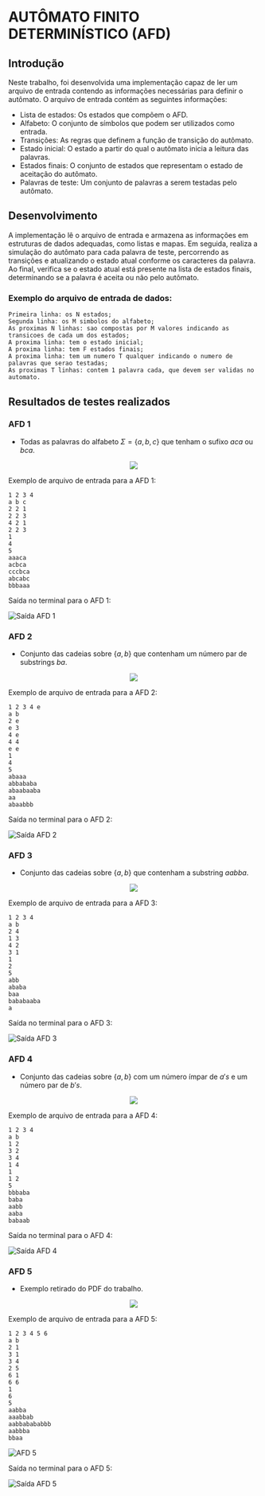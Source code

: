 # AUTÔMATO FINITO DETERMINÍSTICO (AFD)
## Introdução

Neste trabalho, foi desenvolvida uma implementação capaz de ler um arquivo de entrada contendo as informações necessárias para definir o autômato. O arquivo de entrada contém as seguintes informações:

* Lista de estados: Os estados que compõem o AFD.
* Alfabeto: O conjunto de símbolos que podem ser utilizados como entrada.
* Transições: As regras que definem a função de transição do autômato.
* Estado inicial: O estado a partir do qual o autômato inicia a leitura das palavras.
* Estados finais: O conjunto de estados que representam o estado de aceitação do autômato.
* Palavras de teste: Um conjunto de palavras a serem testadas pelo autômato.

## Desenvolvimento

A implementação lê o arquivo de entrada e armazena as informações em estruturas de dados adequadas, como listas e mapas. Em seguida, realiza a simulação do autômato para cada palavra de teste, percorrendo as transições e atualizando o estado atual conforme os caracteres da palavra. Ao final, verifica se o estado atual está presente na lista de estados finais, determinando se a palavra é aceita ou não pelo autômato.

### Exemplo do arquivo de entrada de dados:

```plaintext
Primeira linha: os N estados;
Segunda linha: os M simbolos do alfabeto;
As proximas N linhas: sao compostas por M valores indicando as transicoes de cada um dos estados;
A proxima linha: tem o estado inicial;
A proxima linha: tem F estados finais;
A proxima linha: tem um numero T qualquer indicando o numero de palavras que serao testadas;
As proximas T linhas: contem 1 palavra cada, que devem ser validas no automato.
```

## Resultados de testes realizados

### AFD 1

- Todas as palavras do alfabeto $\Sigma = \{a, b, c\}$ que tenham o sufixo $aca$ ou $bca$.

<div align="center">
<img src="AFDs/1.png" />
</div>

Exemplo de arquivo de entrada para a AFD 1:

```plaintext
1 2 3 4
a b c
2 2 1
2 2 3
4 2 1
2 2 3
1
4
5
aaaca
acbca
cccbca
abcabc
bbbaaa
```

Saída no terminal para o AFD 1:

![Saída AFD 1](images/Teste1.png)

### AFD 2

- Conjunto das cadeias sobre $\{a,b\}$ que contenham um número par de substrings $ba$.

<div align="center">
<img src="AFDs/2.png" />
</div>

Exemplo de arquivo de entrada para a AFD 2:

```plaintext
1 2 3 4 e
a b 
2 e
e 3
4 e 
4 4
e e
1
4
5
abaaa
abbababa
abaabaaba
aa
abaabbb
```

Saída no terminal para o AFD 2:

![Saída AFD 2](images/Teste3.png)

### AFD 3

- Conjunto das cadeias sobre $\{a,b\}$ que contenham a substring $aabba$.

<div align="center">
<img src="AFDs/3.png" />
</div>

Exemplo de arquivo de entrada para a AFD 3:

```plaintext
1 2 3 4
a b
2 4
1 3
4 2
3 1
1
2
5
abb
ababa
baa
bababaaba
a
```

Saída no terminal para o AFD 3:

![Saída AFD 3](images/Teste5.png)

### AFD 4

- Conjunto das cadeias sobre $\{a,b\}$ com um número ímpar de $a's$ e um número par de $b's$.

<div align="center">
<img src="AFDs/4.png" />
</div>

Exemplo de arquivo de entrada para a AFD 4:

```plaintext
1 2 3 4
a b
1 2
3 2
3 4
1 4
1
1 2
5
bbbaba
baba
aabb
aaba
babaab
```

Saída no terminal para o AFD 4:

![Saída AFD 4](images/Teste4.png)

### AFD 5

- Exemplo retirado do PDF do trabalho.

<div align="center">
<img src="AFDs/5.png" />
</div>

Exemplo de arquivo de entrada para a AFD 5:

```plaintext
1 2 3 4 5 6
a b
2 1
3 1
3 4
2 5
6 1
6 6
1
6
5
aabba
aaabbab
aabbabababbb
aabbba
bbaa
```

![AFD 5](images/5.png)

Saída no terminal para o AFD 5:

![Saída AFD 5](images/Teste2.png)
